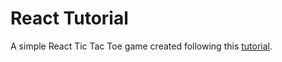 # React Tutorial

A simple React Tic Tac Toe game created following this [tutorial](https://facebook.github.io/react/tutorial/tutorial.html).
